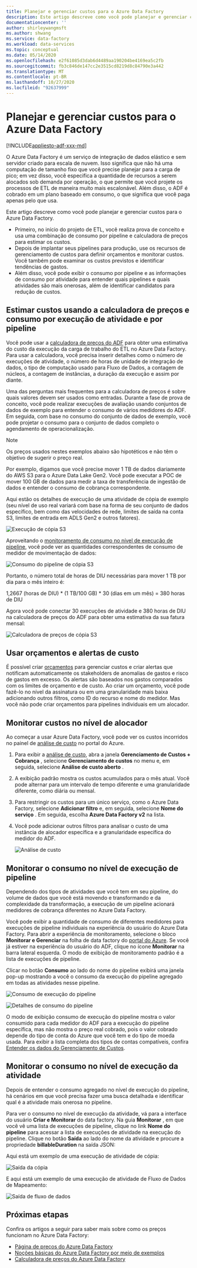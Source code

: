 ```yaml
---
title: Planejar e gerenciar custos para o Azure Data Factory
description: Este artigo descreve como você pode planejar e gerenciar custos para o Azure Data Factory
documentationcenter: ''
author: shirleywangmsft
ms.author: shwang
ms.service: data-factory
ms.workload: data-services
ms.topic: conceptual
ms.date: 05/14/2020
ms.openlocfilehash: e2f61085d3dab6d4489aa190204be4169ea5c2fb
ms.sourcegitcommit: fb3c846de147cc2e3515cd8219d8c84790e3a442
ms.translationtype: MT
ms.contentlocale: pt-BR
ms.lasthandoff: 10/27/2020
ms.locfileid: "92637999"
---
```

# <a name="plan-and-manage-costs-for-azure-data-factory"></a>Planejar e gerenciar custos para o Azure Data Factory

[!INCLUDE[appliesto-adf-xxx-md](includes/appliesto-adf-xxx-md.md)]

O Azure Data Factory é um serviço de integração de dados elástico e sem servidor criado para escala de nuvem.  Isso significa que não há uma computação de tamanho fixo que você precise planejar para a carga de pico; em vez disso, você especifica a quantidade de recursos a serem alocados sob demanda por operação, o que permite que você projete os processos de ETL de maneira muito mais escalonável. Além disso, o ADF é cobrado em um plano baseado em consumo, o que significa que você paga apenas pelo que usa.

Este artigo descreve como você pode planejar e gerenciar custos para o Azure Data Factory.

*   Primeiro, no início do projeto de ETL, você realiza prova de conceito e usa uma combinação de consumo por pipeline e calculadora de preços para estimar os custos.
*   Depois de implantar seus pipelines para produção, use os recursos de gerenciamento de custos para definir orçamentos e monitorar custos. Você também pode examinar os custos previstos e identificar tendências de gastos.
*   Além disso, você pode exibir o consumo por pipeline e as informações de consumo por atividade para entender quais pipelines e quais atividades são mais onerosas, além de identificar candidatos para redução de custos.

## <a name="estimate-costs-using-pipeline-and-activity-run-consumption-and-pricing-calculator"></a>Estimar custos usando a calculadora de preços e consumo por execução de atividade e por pipeline

Você pode usar a [calculadora de preços do ADF](https://azure.microsoft.com/pricing/calculator/?service=data-factory) para obter uma estimativa do custo da execução da carga de trabalho do ETL no Azure Data Factory.  Para usar a calculadora, você precisa inserir detalhes como o número de execuções de atividade, o número de horas de unidade de integração de dados, o tipo de computação usado para Fluxo de Dados, a contagem de núcleos, a contagem de instâncias, a duração da execução e assim por diante.

Uma das perguntas mais frequentes para a calculadora de preços é sobre quais valores devem ser usados como entradas.  Durante a fase de prova de conceito, você pode realizar execuções de avaliação usando conjuntos de dados de exemplo para entender o consumo de vários medidores do ADF.  Em seguida, com base no consumo do conjunto de dados de exemplo, você pode projetar o consumo para o conjunto de dados completo o agendamento de operacionalização.

> [!NOTE]
> Os preços usados nestes exemplos abaixo são hipotéticos e não têm o objetivo de sugerir o preço real.

Por exemplo, digamos que você precise mover 1 TB de dados diariamente do AWS S3 para o Azure Data Lake Gen2.  Você pode executar a POC de mover 100 GB de dados para medir a taxa de transferência de ingestão de dados e entender o consumo de cobrança correspondente.

Aqui estão os detalhes de execução de uma atividade de cópia de exemplo (seu nível de uso real variará com base na forma de seu conjunto de dados específico, bem como das velocidades de rede, limites de saída na conta S3, limites de entrada em ADLS Gen2 e outros fatores).

![Execução de cópia S3](media/plan-manage-costs/s3-copy-run-details.png)

Aproveitando o [monitoramento de consumo no nível de execução de pipeline](#monitor-consumption-at-pipeline-run-level), você pode ver as quantidades correspondentes de consumo de medidor de movimentação de dados:

![Consumo do pipeline de cópia S3](media/plan-manage-costs/s3-copy-pipeline-consumption.png)

Portanto, o número total de horas de DIU necessárias para mover 1 TB por dia para o mês inteiro é:

1,2667 (horas de DIU) * (1 TB/100 GB) * 30 (dias em um mês) = 380 horas de DIU

Agora você pode conectar 30 execuções de atividade e 380 horas de DIU na calculadora de preços do ADF para obter uma estimativa da sua fatura mensal:

![Calculadora de preços de cópia S3](media/plan-manage-costs/s3-copy-pricing-calculator.png)

## <a name="use-budgets-and-cost-alerts"></a>Usar orçamentos e alertas de custo

É possível criar [orçamentos](../cost-management-billing/costs/tutorial-acm-create-budgets.md) para gerenciar custos e criar alertas que notificam automaticamente os stakeholders de anomalias de gastos e risco de gastos em excesso.  Os alertas são baseados nos gastos comparados com os limites de orçamento e de custo.  Ao criar um orçamento, você pode fazê-lo no nível da assinatura ou em uma granularidade mais baixa adicionando outros filtros, como ID do recurso e nome do medidor.  Mas você não pode criar orçamentos para pipelines individuais em um alocador.

## <a name="monitor-costs-at-factory-level"></a>Monitorar custos no nível de alocador

Ao começar a usar Azure Data Factory, você pode ver os custos incorridos no painel de [análise de custo](../cost-management-billing/costs/quick-acm-cost-analysis.md) no portal do Azure.

1. Para exibir a [análise de custo](../cost-management-billing/costs/quick-acm-cost-analysis.md), abra a janela **Gerenciamento de Custos + Cobrança** , selecione **Gerenciamento de custos** no menu e, em seguida, selecione **Análise de custo aberto** .
2. A exibição padrão mostra os custos acumulados para o mês atual.  Você pode alternar para um intervalo de tempo diferente e uma granularidade diferente, como diária ou mensal.
3. Para restringir os custos para um único serviço, como o Azure Data Factory, selecione **Adicionar filtro** e, em seguida, selecione **Nome do serviço** .  Em seguida, escolha **Azure Data Factory v2** na lista.
4. Você pode adicionar outros filtros para analisar o custo de uma instância de alocador específica e a granularidade específica do medidor do ADF.

   ![Análise de custo](media/plan-manage-costs/cost-analysis.png)

## <a name="monitor-consumption-at-pipeline-run-level"></a>Monitorar o consumo no nível de execução de pipeline

Dependendo dos tipos de atividades que você tem em seu pipeline, do volume de dados que você está movendo e transformando e da complexidade da transformação, a execução de um pipeline acionará medidores de cobrança diferentes no Azure Data Factory.

Você pode exibir a quantidade de consumo de diferentes medidores para execuções de pipeline individuais na experiência do usuário do Azure Data Factory. Para abrir a experiência de monitoramento, selecione o bloco **Monitorar e Gerenciar** na folha de data factory do [portal do Azure](https://portal.azure.com/). Se você já estiver na experiência do usuário do ADF, clique no ícone **Monitorar** na barra lateral esquerda. O modo de exibição de monitoramento padrão é a lista de execuções de pipeline.

Clicar no botão **Consumo** ao lado do nome do pipeline exibirá uma janela pop-up mostrando a você o consumo da execução do pipeline agregado em todas as atividades nesse pipeline.

![Consumo de execução do pipeline](media/plan-manage-costs/pipeline-run-consumption.png)

![Detalhes de consumo do pipeline](media/plan-manage-costs/pipeline-consumption-details.png)

O modo de exibição consumo de execução do pipeline mostra o valor consumido para cada medidor do ADF para a execução do pipeline específica, mas não mostra o preço real cobrado, pois o valor cobrado depende do tipo de conta do Azure que você tem e do tipo de moeda usada.  Para exibir a lista completa dos tipos de contas compatíveis, confira [Entender os dados do Gerenciamento de Custos](../cost-management-billing/costs/understand-cost-mgt-data.md).

## <a name="monitor-consumption-at-activity-run-level"></a>Monitorar o consumo no nível de execução da atividade
Depois de entender o consumo agregado no nível de execução do pipeline, há cenários em que você precisa fazer uma busca detalhada e identificar qual é a atividade mais onerosa no pipeline.

Para ver o consumo no nível de execução da atividade, vá para a interface do usuário **Criar e Monitorar** do data factory. Na guia **Monitorar** , em que você vê uma lista de execuções de pipeline, clique no link **Nome do pipeline** para acessar a lista de execuções de atividade na execução do pipeline.  Clique no botão **Saída** ao lado do nome da atividade e procure a propriedade **billableDuration** na saída JSON:

Aqui está um exemplo de uma execução de atividade de cópia:

![Saída da cópia](media/plan-manage-costs/copy-output.png)

E aqui está um exemplo de uma execução de atividade de Fluxo de Dados de Mapeamento:

![Saída de fluxo de dados](media/plan-manage-costs/dataflow-output.png)

## <a name="next-steps"></a>Próximas etapas

Confira os artigos a seguir para saber mais sobre como os preços funcionam no Azure Data Factory:

- [Página de preços do Azure Data Factory](https://azure.microsoft.com/pricing/details/data-factory/ssis/)
- [Noções básicas do Azure Data Factory por meio de exemplos](./pricing-concepts.md)
- [Calculadora de preços do Azure Data Factory](https://azure.microsoft.com/pricing/calculator/?service=data-factory)